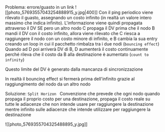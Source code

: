 Problema: errore/guasto in un link
![[photo_57693557043254888915_y.jpg|400]]
Con il ping periodico viene rilevato il guasto, assegnando un costo infinito (in realtà un valore intero massimo che indica infinito). L'informazione viene quindi propagata attraverso il DV
SE pero un altro nodo C propaga il DV prima che il nodo B mandi il DV con il costo infinito, allora viene rilevato che C riesca a raggiungere il nodo con un costo minore di infinito, e B cambia la sua entry creando un loop in cui il pacchetto rimbalza tra i due nodi (`bouncing effect`)
Quando ad D poi arriverà DV di B, D aumenterà il costo continuamente perché rileva che il costo da B alla destinazione è aumentato (`count to infinity`)

Questo limite del DV è generato dalla mancanza di sincronizzazione

In realtà il bouncing effect si fermerà prima dell'infinito grazie al raggiungimento del nodo da un altro nodo

Soluzione: `Split Horizon `
Convenzione che prevede che ogni nodo quando propaga il proprio costo per una destinazione, propaga il costo reale su tutte le adiacenze che non intende usare per raggiungere la destinazione mentre infinito sulle adiacenze che intende utilizzare per raggiungere la destinazione 

![[photo_5769355704325488895_y.jpg]]
